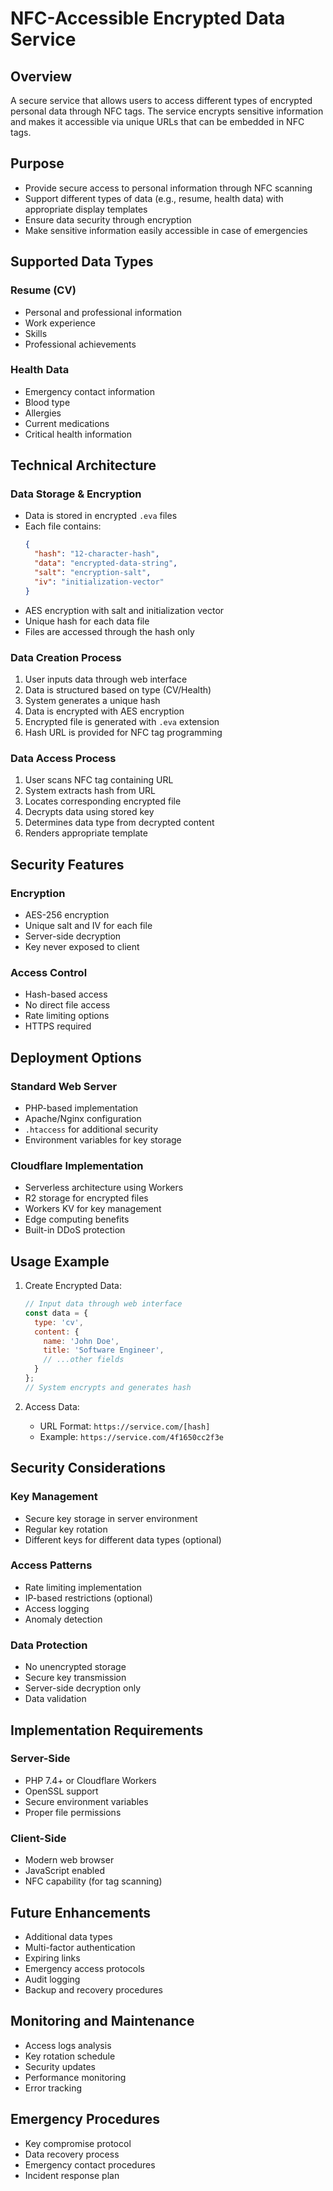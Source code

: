 # NFC-Accessible Encrypted Data Service

## Overview
A secure service that allows users to access different types of encrypted personal data through NFC tags. The service encrypts sensitive information and makes it accessible via unique URLs that can be embedded in NFC tags.

## Purpose
- Provide secure access to personal information through NFC scanning
- Support different types of data (e.g., resume, health data) with appropriate display templates
- Ensure data security through encryption
- Make sensitive information easily accessible in case of emergencies

## Supported Data Types

### Resume (CV)
- Personal and professional information
- Work experience
- Skills
- Professional achievements

### Health Data
- Emergency contact information
- Blood type
- Allergies
- Current medications
- Critical health information

## Technical Architecture

### Data Storage & Encryption
- Data is stored in encrypted `.eva` files
- Each file contains:
  ```json
  {
    "hash": "12-character-hash",
    "data": "encrypted-data-string",
    "salt": "encryption-salt",
    "iv": "initialization-vector"
  }
  ```
- AES encryption with salt and initialization vector
- Unique hash for each data file
- Files are accessed through the hash only

### Data Creation Process
1. User inputs data through web interface
2. Data is structured based on type (CV/Health)
3. System generates a unique hash
4. Data is encrypted with AES encryption
5. Encrypted file is generated with `.eva` extension
6. Hash URL is provided for NFC tag programming

### Data Access Process
1. User scans NFC tag containing URL
2. System extracts hash from URL
3. Locates corresponding encrypted file
4. Decrypts data using stored key
5. Determines data type from decrypted content
6. Renders appropriate template

## Security Features

### Encryption
- AES-256 encryption
- Unique salt and IV for each file
- Server-side decryption
- Key never exposed to client

### Access Control
- Hash-based access
- No direct file access
- Rate limiting options
- HTTPS required

## Deployment Options

### Standard Web Server
- PHP-based implementation
- Apache/Nginx configuration
- `.htaccess` for additional security
- Environment variables for key storage

### Cloudflare Implementation
- Serverless architecture using Workers
- R2 storage for encrypted files
- Workers KV for key management
- Edge computing benefits
- Built-in DDoS protection

## Usage Example

1. Create Encrypted Data:
   ```javascript
   // Input data through web interface
   const data = {
     type: 'cv',
     content: {
       name: 'John Doe',
       title: 'Software Engineer',
       // ...other fields
     }
   };
   // System encrypts and generates hash
   ```

2. Access Data:
   - URL Format: `https://service.com/[hash]`
   - Example: `https://service.com/4f1650cc2f3e`

## Security Considerations

### Key Management
- Secure key storage in server environment
- Regular key rotation
- Different keys for different data types (optional)

### Access Patterns
- Rate limiting implementation
- IP-based restrictions (optional)
- Access logging
- Anomaly detection

### Data Protection
- No unencrypted storage
- Secure key transmission
- Server-side decryption only
- Data validation

## Implementation Requirements

### Server-Side
- PHP 7.4+ or Cloudflare Workers
- OpenSSL support
- Secure environment variables
- Proper file permissions

### Client-Side
- Modern web browser
- JavaScript enabled
- NFC capability (for tag scanning)

## Future Enhancements
- Additional data types
- Multi-factor authentication
- Expiring links
- Emergency access protocols
- Audit logging
- Backup and recovery procedures

## Monitoring and Maintenance
- Access logs analysis
- Key rotation schedule
- Security updates
- Performance monitoring
- Error tracking

## Emergency Procedures
- Key compromise protocol
- Data recovery process
- Emergency contact procedures
- Incident response plan